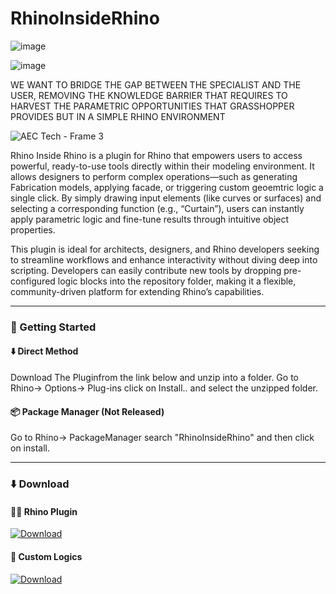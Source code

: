 # RhinoInsideRhino

![image](https://github.com/user-attachments/assets/4757fac5-4339-40fb-b4ed-9e5f45995ecb)



![image](https://github.com/user-attachments/assets/5344d46e-3422-468f-8e67-fffddb817534)



WE WANT TO BRIDGE THE GAP BETWEEN THE SPECIALIST AND THE USER, REMOVING THE KNOWLEDGE BARRIER THAT REQUIRES TO HARVEST THE PARAMETRIC OPPORTUNITIES THAT GRASSHOPPER PROVIDES BUT IN A SIMPLE RHINO ENVIRONMENT

![AEC Tech - Frame 3](https://github.com/user-attachments/assets/3b6a7337-9cc8-436e-a5bd-730e4c810f8c)



Rhino Inside Rhino is a plugin for Rhino that empowers users to access powerful, ready-to-use tools directly within their modeling environment. It allows designers to perform complex operations—such as generating Fabrication models, applying facade, or triggering custom geoemtric logic a single click. By simply drawing input elements (like curves or surfaces) and selecting a corresponding function (e.g., “Curtain”), users can instantly apply parametric logic and fine-tune results through intuitive object properties.

This plugin is ideal for architects, designers, and Rhino developers seeking to streamline workflows and enhance interactivity without diving deep into scripting. Developers can easily contribute new tools by dropping pre-configured logic blocks into the repository folder, making it a flexible, community-driven platform for extending Rhino’s capabilities.

---

### 🚀 Getting Started

#### ⬇️ Direct Method
Download The Pluginfrom the link below and unzip into a folder.
Go to Rhino-> Options-> Plug-ins click on Install.. and select the unzipped folder.

#### 📦 Package Manager (Not Released)
Go to Rhino-> PackageManager search "RhinoInsideRhino" and then click on install.


---

### ⬇️ Download
#### 🦏🧩 Rhino Plugin
[![Download](https://img.shields.io/badge/Download-ZIP-blue?style=for-the-badge&logo=github)](https://github.com/your-username/your-repo-name/releases/latest/download/your-file.zip)
#### 🧱 Custom Logics
[![Download](https://img.shields.io/badge/Download-ZIP-blue?style=for-the-badge&logo=github)](https://github.com/your-username/your-repo-name/releases/latest/download/your-file.zip)



